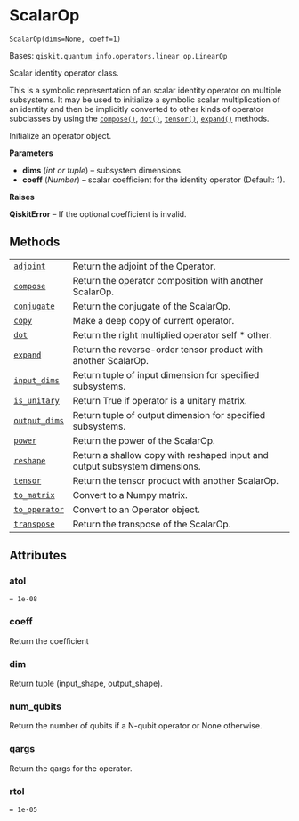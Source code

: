 # ScalarOp

`ScalarOp(dims=None, coeff=1)`

Bases: `qiskit.quantum_info.operators.linear_op.LinearOp`

Scalar identity operator class.

This is a symbolic representation of an scalar identity operator on multiple subsystems. It may be used to initialize a symbolic scalar multiplication of an identity and then be implicitly converted to other kinds of operator subclasses by using the [`compose()`](qiskit.quantum_info.ScalarOp.compose#qiskit.quantum_info.ScalarOp.compose "qiskit.quantum_info.ScalarOp.compose"), [`dot()`](qiskit.quantum_info.ScalarOp.dot#qiskit.quantum_info.ScalarOp.dot "qiskit.quantum_info.ScalarOp.dot"), [`tensor()`](qiskit.quantum_info.ScalarOp.tensor#qiskit.quantum_info.ScalarOp.tensor "qiskit.quantum_info.ScalarOp.tensor"), [`expand()`](qiskit.quantum_info.ScalarOp.expand#qiskit.quantum_info.ScalarOp.expand "qiskit.quantum_info.ScalarOp.expand") methods.

Initialize an operator object.

**Parameters**

*   **dims** (*int or tuple*) – subsystem dimensions.
*   **coeff** (*Number*) – scalar coefficient for the identity operator (Default: 1).

**Raises**

**QiskitError** – If the optional coefficient is invalid.

## Methods

|                                                                                                                                               |                                                                            |
| --------------------------------------------------------------------------------------------------------------------------------------------- | -------------------------------------------------------------------------- |
| [`adjoint`](qiskit.quantum_info.ScalarOp.adjoint#qiskit.quantum_info.ScalarOp.adjoint "qiskit.quantum_info.ScalarOp.adjoint")                 | Return the adjoint of the Operator.                                        |
| [`compose`](qiskit.quantum_info.ScalarOp.compose#qiskit.quantum_info.ScalarOp.compose "qiskit.quantum_info.ScalarOp.compose")                 | Return the operator composition with another ScalarOp.                     |
| [`conjugate`](qiskit.quantum_info.ScalarOp.conjugate#qiskit.quantum_info.ScalarOp.conjugate "qiskit.quantum_info.ScalarOp.conjugate")         | Return the conjugate of the ScalarOp.                                      |
| [`copy`](qiskit.quantum_info.ScalarOp.copy#qiskit.quantum_info.ScalarOp.copy "qiskit.quantum_info.ScalarOp.copy")                             | Make a deep copy of current operator.                                      |
| [`dot`](qiskit.quantum_info.ScalarOp.dot#qiskit.quantum_info.ScalarOp.dot "qiskit.quantum_info.ScalarOp.dot")                                 | Return the right multiplied operator self \* other.                        |
| [`expand`](qiskit.quantum_info.ScalarOp.expand#qiskit.quantum_info.ScalarOp.expand "qiskit.quantum_info.ScalarOp.expand")                     | Return the reverse-order tensor product with another ScalarOp.             |
| [`input_dims`](qiskit.quantum_info.ScalarOp.input_dims#qiskit.quantum_info.ScalarOp.input_dims "qiskit.quantum_info.ScalarOp.input_dims")     | Return tuple of input dimension for specified subsystems.                  |
| [`is_unitary`](qiskit.quantum_info.ScalarOp.is_unitary#qiskit.quantum_info.ScalarOp.is_unitary "qiskit.quantum_info.ScalarOp.is_unitary")     | Return True if operator is a unitary matrix.                               |
| [`output_dims`](qiskit.quantum_info.ScalarOp.output_dims#qiskit.quantum_info.ScalarOp.output_dims "qiskit.quantum_info.ScalarOp.output_dims") | Return tuple of output dimension for specified subsystems.                 |
| [`power`](qiskit.quantum_info.ScalarOp.power#qiskit.quantum_info.ScalarOp.power "qiskit.quantum_info.ScalarOp.power")                         | Return the power of the ScalarOp.                                          |
| [`reshape`](qiskit.quantum_info.ScalarOp.reshape#qiskit.quantum_info.ScalarOp.reshape "qiskit.quantum_info.ScalarOp.reshape")                 | Return a shallow copy with reshaped input and output subsystem dimensions. |
| [`tensor`](qiskit.quantum_info.ScalarOp.tensor#qiskit.quantum_info.ScalarOp.tensor "qiskit.quantum_info.ScalarOp.tensor")                     | Return the tensor product with another ScalarOp.                           |
| [`to_matrix`](qiskit.quantum_info.ScalarOp.to_matrix#qiskit.quantum_info.ScalarOp.to_matrix "qiskit.quantum_info.ScalarOp.to_matrix")         | Convert to a Numpy matrix.                                                 |
| [`to_operator`](qiskit.quantum_info.ScalarOp.to_operator#qiskit.quantum_info.ScalarOp.to_operator "qiskit.quantum_info.ScalarOp.to_operator") | Convert to an Operator object.                                             |
| [`transpose`](qiskit.quantum_info.ScalarOp.transpose#qiskit.quantum_info.ScalarOp.transpose "qiskit.quantum_info.ScalarOp.transpose")         | Return the transpose of the ScalarOp.                                      |

## Attributes

### atol

`= 1e-08`

### coeff

Return the coefficient

### dim

Return tuple (input\_shape, output\_shape).

### num\_qubits

Return the number of qubits if a N-qubit operator or None otherwise.

### qargs

Return the qargs for the operator.

### rtol

`= 1e-05`
